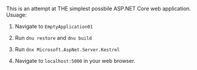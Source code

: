 This is an attempt at THE simplest possbile ASP.NET Core web application. Usuage:

1. Navigate to `EmptyApplication01`

1. Run `dnu restore` and `dnu build`

1. Run `dnx Microsoft.AspNet.Server.Kestrel`

1. Navigate to `localhost:5000` in your web browser.
